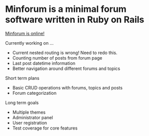 Minforum is a minimal forum software written in Ruby on Rails
=============================================================

[Minforum is online!](http://minforum.heroku.com/)

Currently working on ...
- Current nested routing is wrong! Need to redo this.
- Counting number of posts from forum page
- Last post datetime information
- Better navigation around different forums and topics

Short term plans
- Basic CRUD operations with forums, topics and posts
- Forum categorization

Long term goals
- Multiple themes
- Administrator panel
- User registration
- Test coverage for core features